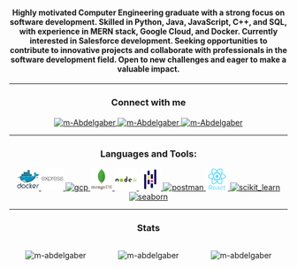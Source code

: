<h4 align="center">Highly motivated Computer Engineering graduate with a strong focus on software development. Skilled in Python, Java, JavaScript, C++, and SQL, with experience in MERN stack, Google Cloud, and Docker. Currently interested in Salesforce development. Seeking opportunities to contribute to innovative projects and collaborate with professionals in the software development field. Open to new challenges and eager to make a valuable impact.</h3>
<hr>

<h3 align="center">Connect with me</h3>
<p align="center">
    <a href="https://linkedin.com/in/m-Abdelgaber" target="blank">
        <img align="center" src="https://raw.githubusercontent.com/rahuldkjain/github-profile-readme-generator/master/src/images/icons/Social/linked-in-alt.svg" alt="m-Abdelgaber" height="30" width="40" />
    </a>
    <a href="https://www.leetcode.com/m-Abdelgaber" target="blank">
        <img align="center" src="https://raw.githubusercontent.com/rahuldkjain/github-profile-readme-generator/master/src/images/icons/Social/leet-code.svg" alt="m-Abdelgaber" height="30" width="40" />
    </a>
    <a href="https://trailblazer.me/id/M-Abdelgaber" target="blank">
        <img align="center" src="https://upload.wikimedia.org/wikipedia/commons/thumb/f/f9/Salesforce.com_logo.svg/1280px-Salesforce.com_logo.svg.png" alt="m-Abdelgaber" height="30" width="40" />
    </a>
</p>
<hr>

<h3 align="center">Languages and Tools:</h3>
<p align="center">
    <a href="https://www.docker.com/" target="_blank" rel="noreferrer">
        <img src="https://raw.githubusercontent.com/devicons/devicon/master/icons/docker/docker-original-wordmark.svg" alt="docker" width="40" height="40"/>
    </a>
    <a href="https://expressjs.com" target="_blank" rel="noreferrer">
        <img src="https://raw.githubusercontent.com/devicons/devicon/master/icons/express/express-original-wordmark.svg" alt="express" width="40" height="40"/>
    </a>
    <a href="https://cloud.google.com" target="_blank" rel="noreferrer">
        <img src="https://www.vectorlogo.zone/logos/google_cloud/google_cloud-icon.svg" alt="gcp" width="40" height="40"/>
    </a>
    <a href="https://www.mongodb.com/" target="_blank" rel="noreferrer">
        <img src="https://raw.githubusercontent.com/devicons/devicon/master/icons/mongodb/mongodb-original-wordmark.svg" alt="mongodb" width="40" height="40"/>
    </a>
    <a href="https://nodejs.org" target="_blank" rel="noreferrer">
        <img src="https://raw.githubusercontent.com/devicons/devicon/master/icons/nodejs/nodejs-original-wordmark.svg" alt="nodejs" width="40" height="40"/>
    </a>
    <a href="https://pandas.pydata.org/" target="_blank" rel="noreferrer">
        <img src="https://raw.githubusercontent.com/devicons/devicon/2ae2a900d2f041da66e950e4d48052658d850630/icons/pandas/pandas-original.svg" alt="pandas" width="40" height="40"/>
    </a>
    <a href="https://postman.com" target="_blank" rel="noreferrer">
        <img src="https://www.vectorlogo.zone/logos/getpostman/getpostman-icon.svg" alt="postman" width="40" height="40"/>
    </a>
    <a href="https://reactjs.org/" target="_blank" rel="noreferrer">
        <img src="https://raw.githubusercontent.com/devicons/devicon/master/icons/react/react-original-wordmark.svg" alt="react" width="40" height="40"/>
    </a>
    <a href="https://scikit-learn.org/" target="_blank" rel="noreferrer">
        <img src="https://upload.wikimedia.org/wikipedia/commons/0/05/Scikit_learn_logo_small.svg" alt="scikit_learn" width="40" height="40"/>
    </a>
    <a href="https://seaborn.pydata.org/" target="_blank" rel="noreferrer">
        <img src="https://seaborn.pydata.org/_images/logo-mark-lightbg.svg" alt="seaborn" width="40" height="40"/>
    </a>
</p>

<hr>
<h3 align="center">Stats</h3>
<div style="display: flex; justify-content: space-between;">
    <div style="flex: 1;">
        <p align="center">
            <img src="https://github-readme-stats-sigma-five.vercel.app/api/top-langs?username=m-abdelgaber&langs_count=8&show_icons=true&locale=en&layout=compact&theme=dark" alt="m-abdelgaber"/>
        </p>
    </div>
    <div style="flex: 1;">
        <p align="center">
            <img src="https://github-readme-stats-sigma-five.vercel.app/api?username=m-abdelgaber&show_icons=true&locale=en&theme=dark" alt="m-abdelgaber" />
        </p>
    </div>
    <div style="flex: 1;">
        <p align="center">
            <img src="https://github-readme-streak-stats.herokuapp.com/?user=m-abdelgaber&theme=dark" alt="m-abdelgaber" />
        </p>
    </div>
</div>
